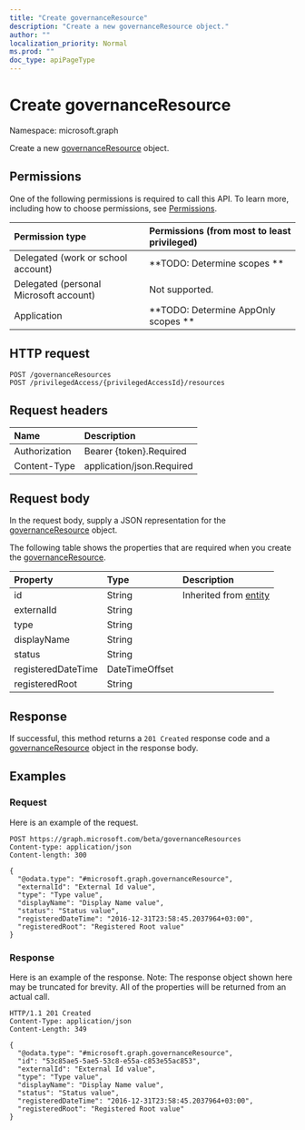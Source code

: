 ```yaml
---
title: "Create governanceResource"
description: "Create a new governanceResource object."
author: ""
localization_priority: Normal
ms.prod: ""
doc_type: apiPageType
---
```


# Create governanceResource

Namespace: microsoft.graph

Create a new [governanceResource](../resources/governanceresource.md) object.

## Permissions
One of the following permissions is required to call this API. To learn more, including how to choose permissions, see [Permissions](/concepts/permissions-reference.md).

|Permission type|Permissions (from most to least privileged)|
|:---|:---|
|Delegated (work or school account)|**TODO: Determine scopes **|
|Delegated (personal Microsoft account)|Not supported.|
|Application|**TODO: Determine AppOnly scopes **|

## HTTP request
<!-- {
  "blockType": "ignored"
}
-->
``` http
POST /governanceResources
POST /privilegedAccess/{privilegedAccessId}/resources
```

## Request headers
|Name|Description|
|:---|:---|
|Authorization|Bearer {token}.Required|
|Content-Type|application/json.Required|

## Request body
In the request body, supply a JSON representation for the [governanceResource](../resources/governanceresource.md) object.

The following table shows the properties that are required when you create the [governanceResource](../resources/governanceresource.md).

|Property|Type|Description|
|:---|:---|:---|
|id|String| Inherited from [entity](../resources/entity.md)|
|externalId|String||
|type|String||
|displayName|String||
|status|String||
|registeredDateTime|DateTimeOffset||
|registeredRoot|String||



## Response
If successful, this method returns a `201 Created` response code and a [governanceResource](../resources/governanceresource.md) object in the response body.

## Examples

### Request
Here is an example of the request.
<!-- {
  "blockType": "request",
  "name": "create_governanceresource_from_governanceresources"
}
-->
``` http
POST https://graph.microsoft.com/beta/governanceResources
Content-type: application/json
Content-length: 300

{
  "@odata.type": "#microsoft.graph.governanceResource",
  "externalId": "External Id value",
  "type": "Type value",
  "displayName": "Display Name value",
  "status": "Status value",
  "registeredDateTime": "2016-12-31T23:58:45.2037964+03:00",
  "registeredRoot": "Registered Root value"
}
```

### Response
Here is an example of the response. Note: The response object shown here may be truncated for brevity. All of the properties will be returned from an actual call.
<!-- {
  "blockType": "response",
  "truncated": true,
  "@odata.type": "microsoft.graph.governanceresource"
}
-->
``` http
HTTP/1.1 201 Created
Content-Type: application/json
Content-Length: 349

{
  "@odata.type": "#microsoft.graph.governanceResource",
  "id": "53c85ae5-5ae5-53c8-e55a-c853e55ac853",
  "externalId": "External Id value",
  "type": "Type value",
  "displayName": "Display Name value",
  "status": "Status value",
  "registeredDateTime": "2016-12-31T23:58:45.2037964+03:00",
  "registeredRoot": "Registered Root value"
}
```

